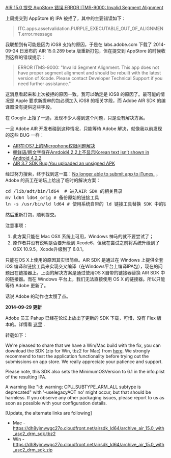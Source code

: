 [AIR 15.0 提交 AppStore 错误 ERROR ITMS-9000: Invalid Segment Alignment](http://zengrong.net/post/2165.htm)

上周提交到 AppStore 的 IPA 被拒了，其中的主要错误如下：

>ITC.apps.assetvalidation.PURPLE_EXECUTABLE_OUT_OF_ALIGNMENT.error.message

我联想到有可能是因为 iOS8 支持的原因，于是在 labs.adobe.com 下载了 2014-09-24 日发布的 AIR 15.0.289 beta 版重新打包，但在提交到 AppStore 的时候收到这样的错误提示：

>ERROR ITMS-9000: "Invalid Segment Alignment. This app does not have proper segment alignment and should be rebuilt with the latest version of Xcode. Please contact Developer Technical Support if you need further assistance."

这消息看起来和上次被拒的原因一致。我可以确定是 iOS8 的原因了。最可能的情况是 Apple 要求新提审的包必须加入 iOS8 的相关字段，而 Adobe AIR SDK 的编译器没有提供这些字段。

在 Google 上搜了一通，发现不少人碰到这个问题，只是没有解决方案。<!--more-->

一旦 Adobe AIR 开发者碰到这种情况，只能等待 Adobe 解决，就像我以前发现的这些 BUG 一样：

* [AIR在iOS7上的Microphone权限问题解决][1]
* [朝鲜语/韩文字符在Anrdoid4.2.2上不显示Korean text isn’t shown in Android 4.2.2][2]
* [AIR 3.7 SDK Bug:You uploaded an unsigned APK][3]

经过努力搜索，终于找到这一篇：[No longer able to submit app to iTunes.][4] ，Adobe 的员工在论坛上给出了临时的解决方案：

<pre lang="shell">
cd <sdk>/lib/adt/bin/ld64  # 进入AIR SDK 的相关目录
mv ld64 ld64_orig # 备份原始的链接工具
ln -s /usr/bin/ld ld64 # 使用系统自带的 ld 链接工具替换 SDK 中的链接工具
</pre>

然后重新打包，顺利提交。

注意事项：

1. 此方案只能在 Mac OSX 系统上可用，Windows 神马的就不要尝试了；
2. 原作者并没有说明是否要升级到 Xcode6，但我在尝试之前将系统升级到了 OSX 10.9.5，Xcode升级到了 6.0.1。

只能在OS X上使用的原因其实很简单。AIR SDK 是通过在 Windows 上提供全套 iOS 编译和链接工具来实现交叉编译（在Windows平台上编译IPA包），现在的问题出在链接器上。上面的解决方案是通过使用OS X自带的链接器替换 AIR SDK 中的链接器。而在 Windows 平台上，我们无法直接使用 OS X 的链接器。所以只能等待 Adobe 更新了。

话说 Adobe 的动作也太慢了点。

**2014-09-29 更新**

Adobe 员工 Pahup 已经在论坛上放出了更新的 SDK 下载，可惜，没有 Flex 版本的。详情看 [这里][5] .

转载如下：

We're pleased to share that we have a Win/Mac build with the fix, you can download the SDK (zip for Win, tbz2 for Mac) from [here][6]. We strongly recommend to test the application functionality before trying out the submissions on app store. We really appreciate your patience and support.

Please note, this SDK also sets the MinimumOSVersion to 6.1 in the info.plist of the resulting IPA.

A warning like "ld: warning: CPU_SUBTYPE_ARM_ALL subtype is deprecated" with '-uselegacyAOT no' might occur, but that should be harmless. If you observe any other packaging issues, please report to us as soon as possible with your configuration details.

[Update, the alternate links are following]

* Mac - <https://dh8vjmvwgc27o.cloudfront.net/airsdk_ld64/archive_air_15.0_with_asc2_drm_sdk.tbz2>
* Win - <https://dh8vjmvwgc27o.cloudfront.net/airsdk_ld64/archive_air_15.0_with_asc2_drm_sdk.zip>

[1]: http://zengrong.net/post/1931.htm
[2]: http://zengrong.net/post/1865.htm
[3]: http://zengrong.net/post/1838.htm
[4]: https://forums.adobe.com/thread/1584796
[5]: https://forums.adobe.com/message/6770713#6770713
[6]: https://www.dropbox.com/sh/u6ndunvhbpl41mb/AABE1ApAztphMKSHLKByUcmEa?dl=0

